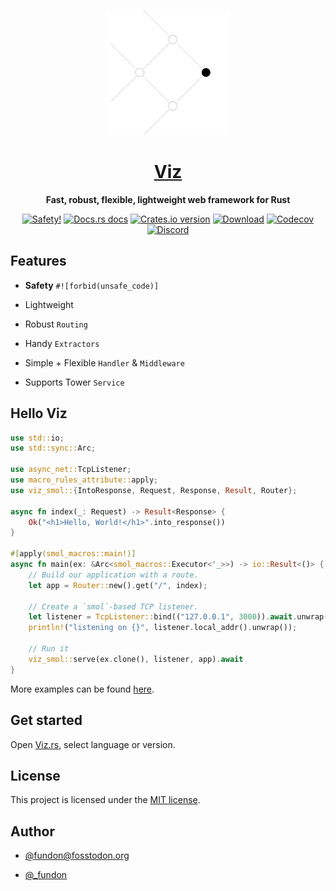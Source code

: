 <p align="center">
  <img src="https://raw.githubusercontent.com/viz-rs/viz-rs.github.io/gh-pages/logo.svg" height="200" />
</p>

<h1 align="center">
  <a href="https://viz.rs">Viz</a>
</h1>

<div align="center">
  <p><strong>Fast, robust, flexible, lightweight web framework for Rust</strong></p>
</div>

<div align="center">
  <!-- Safety -->
  <a href="/">
    <img src="https://img.shields.io/badge/-safety!-success?style=flat-square"
      alt="Safety!" /></a>
  <!-- Docs.rs docs -->
  <a href="https://docs.rs/viz">
    <img src="https://img.shields.io/badge/docs-latest-blue.svg?style=flat-square"
      alt="Docs.rs docs" /></a>
  <!-- Crates version -->
  <a href="https://crates.io/crates/viz">
    <img src="https://img.shields.io/crates/v/viz.svg?style=flat-square"
    alt="Crates.io version" /></a>
  <!-- Downloads -->
  <a href="https://crates.io/crates/viz">
    <img src="https://img.shields.io/crates/d/viz.svg?style=flat-square"
      alt="Download" /></a>
  <!-- Codecov -->
  <a href="https://app.codecov.io/gh/viz-rs/viz">
    <img src="https://img.shields.io/codecov/c/github/viz-rs/viz?style=flat-square"
      alt="Codecov" /></a>
  <!-- Discord -->
  <a href="https://discord.gg/m9yAsf6jg6">
     <img src="https://img.shields.io/discord/699908392105541722?logo=discord&style=flat-square"
     alt="Discord"></a>
</div>

## Features

- **Safety** `#![forbid(unsafe_code)]`

- Lightweight

- Robust `Routing`

- Handy `Extractors`

- Simple + Flexible `Handler` & `Middleware`

- Supports Tower `Service`

## Hello Viz

```rust
use std::io;
use std::sync::Arc;

use async_net::TcpListener;
use macro_rules_attribute::apply;
use viz_smol::{IntoResponse, Request, Response, Result, Router};

async fn index(_: Request) -> Result<Response> {
    Ok("<h1>Hello, World!</h1>".into_response())
}

#[apply(smol_macros::main!)]
async fn main(ex: &Arc<smol_macros::Executor<'_>>) -> io::Result<()> {
    // Build our application with a route.
    let app = Router::new().get("/", index);

    // Create a `smol`-based TCP listener.
    let listener = TcpListener::bind(("127.0.0.1", 3000)).await.unwrap();
    println!("listening on {}", listener.local_addr().unwrap());

    // Run it
    viz_smol::serve(ex.clone(), listener, app).await
}
```

More examples can be found
[here](https://github.com/viz-rs/viz/tree/main/examples).

## Get started

Open [Viz.rs](https://viz.rs), select language or version.

## License

This project is licensed under the [MIT license](LICENSE).

## Author

- [@fundon@fosstodon.org](https://fosstodon.org/@fundon)

- [@\_fundon](https://twitter.com/_fundon)
